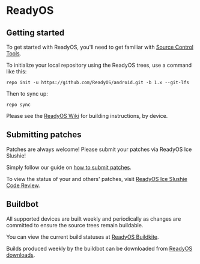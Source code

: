 ReadyOS
===========

Getting started
---------------

To get started with ReadyOS, you'll need to get familiar with [Source Control Tools](https://source.android.com/setup/develop).

To initialize your local repository using the ReadyOS trees, use a command like this:
```
repo init -u https://github.com/ReadyOS/android.git -b 1.x --git-lfs
```
Then to sync up:
```
repo sync
```
Please see the [ReadyOS Wiki](https://wiki.readyos.org/) for building instructions, by device.


Submitting patches
------------------
Patches are always welcome! Please submit your patches via ReadyOS Ice Slushie!

Simply follow our guide on [how to submit patches](https://wiki.readyos.org/submitting-patch-howto.html).

To view the status of your and others' patches, visit [ReadyOS Ice Slushie Code Review](https://review.readyos.org/).


Buildbot
--------

All supported devices are built weekly and periodically as changes are committed to ensure the source trees remain buildable.

You can view the current build statuses at [ReadyOS Buildkite](https://buildkite.com/readyos).

Builds produced weekly by the buildbot can be downloaded from [ReadyOS downloads](https://download.readyos.org/).
